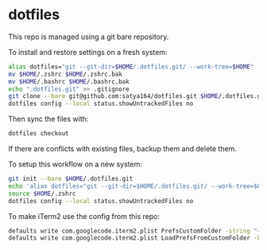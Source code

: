 # dotfiles

This repo is managed using a git bare repository.

To install and restore settings on a fresh system:

```sh
alias dotfiles="git --git-dir=$HOME/.dotfiles.git/ --work-tree=$HOME"
mv $HOME/.zshrc $HOME/.zshrc.bak
mv $HOME/.bashrc $HOME/.bashrc.bak
echo ".dotfiles.git" >> .gitignore
git clone --bare git@github.com:satya164/dotfiles.git $HOME/.dotfiles.git
dotfiles config --local status.showUntrackedFiles no
```

Then sync the files with:

```sh
dotfiles checkout
```

If there are conflicts with existing files, backup them and delete them.

To setup this workflow on a new system:

```sh
git init --bare $HOME/.dotfiles.git
echo 'alias dotfiles="git --git-dir=$HOME/.dotfiles.git/ --work-tree=$HOME"' >> $HOME/.zshrc
source $HOME/.zshrc
dotfiles config --local status.showUntrackedFiles no
```

To make iTerm2 use the config from this repo:

```sh
defaults write com.googlecode.iterm2.plist PrefsCustomFolder -string "~/.iterm2_config"
defaults write com.googlecode.iterm2.plist LoadPrefsFromCustomFolder -bool true
```
